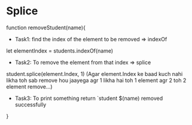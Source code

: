 # Splice
function removeStudent(name){

* Task1: find the index of the element to be removed => indexOf

let elementIndex = students.indexOf(name)

* Task2: To remove the element from that index => splice

student.splice(element.Index, 1)  (Agar element.Index ke baad kuch nahi likha toh sab remove hou jaayega agr 1 likha hai toh 1 element agr 2 toh 2 element remove...)

* Task3: To print something
return `student $(name) removed successfully

}
